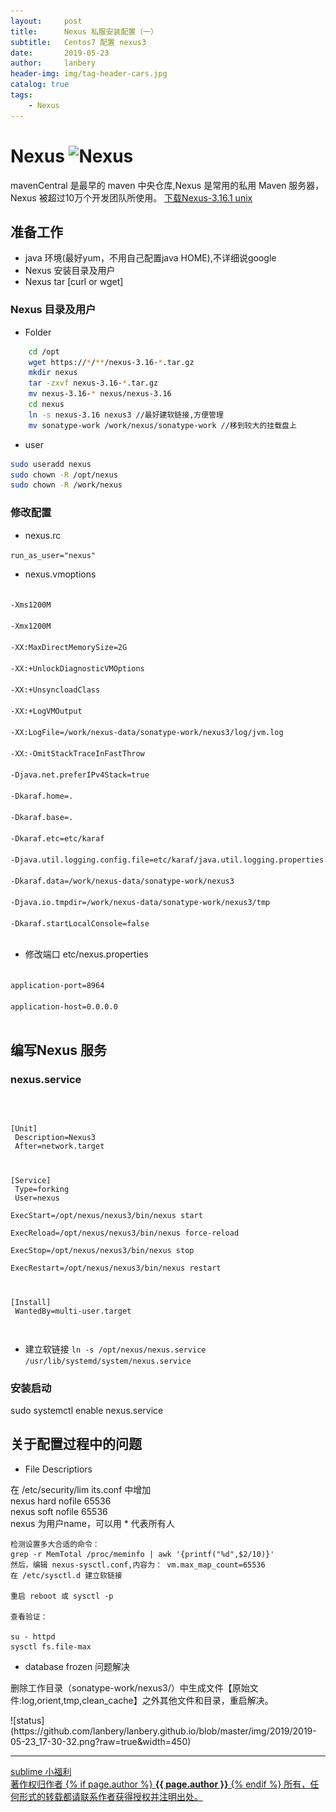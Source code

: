```yaml
---
layout:     post
title:      Nexus 私服安装配置（一）
subtitle:   Centos7 配置 nexus3
date:       2019-05-23
author:     lanbery
header-img: img/tag-header-cars.jpg
catalog: true
tags:
    - Nexus	
---
```


# Nexus ![Nexus](https://www.sonatype.com/hs-fs/hubfs/SON_logo_main@2x%20copy%20trimmed.png?width=165&name=SON_logo_main@2x%20copy%20trimmed.png)
<p class="section-indent">
mavenCentral 是最早的 maven 中央仓库,Nexus 是常用的私用 Maven 服务器， Nexus 被超过10万个开发团队所使用。
	<a href="https://sonatype-download.global.ssl.fastly.net/repository/repositoryManager/3/nexus-3.16.1-02-unix.tar.gz" >
	下载Nexus-3.16.1 unix
	</a>
</p>




## 准备工作
  - java 环境(最好yum，不用自己配置java HOME),不详细说google
  - Nexus 安装目录及用户
  - Nexus tar [curl or wget]
  
### Nexus 目录及用户
  - Folder

```bash
	cd /opt 
	wget https://*/**/nexus-3.16-*.tar.gz	
	mkdir nexus 
	tar -zxvf nexus-3.16-*.tar.gz  
	mv nexus-3.16-* nexus/nexus-3.16  
	cd nexus  
	ln -s nexus-3.16 nexus3 //最好建软链接,方便管理  
	mv sonatype-work /work/nexus/sonatype-work //移到较大的挂载盘上  
``` 

  - user

``` bash
sudo useradd nexus
sudo chown -R /opt/nexus
sudo chown -R /work/nexus
```

### 修改配置 
  - nexus.rc

` run_as_user="nexus" ` 

  - nexus.vmoptions

<code>
-Xms1200M<br />
-Xmx1200M<br />
-XX:MaxDirectMemorySize=2G<br />
-XX:+UnlockDiagnosticVMOptions<br />
-XX:+UnsyncloadClass<br />
-XX:+LogVMOutput<br />
-XX:LogFile=/work/nexus-data/sonatype-work/nexus3/log/jvm.log<br />
-XX:-OmitStackTraceInFastThrow<br />
-Djava.net.preferIPv4Stack=true<br />
-Dkaraf.home=.<br />
-Dkaraf.base=.<br />
-Dkaraf.etc=etc/karaf<br />
-Djava.util.logging.config.file=etc/karaf/java.util.logging.properties<br />
-Dkaraf.data=/work/nexus-data/sonatype-work/nexus3<br />
-Djava.io.tmpdir=/work/nexus-data/sonatype-work/nexus3/tmp<br />
-Dkaraf.startLocalConsole=false	<br />
</code> 

  - 修改端口 etc/nexus.properties

<code>
application-port=8964<br />
application-host=0.0.0.0<br />
</code>  

## 编写Nexus 服务
### nexus.service

<code>

[Unit]<br/>
Description=Nexus3<br/>
After=network.target<br/>

[Service]<br/>
Type=forking<br/>
User=nexus<br/>
ExecStart=/opt/nexus/nexus3/bin/nexus start<br />
ExecReload=/opt/nexus/nexus3/bin/nexus force-reload<br />
ExecStop=/opt/nexus/nexus3/bin/nexus stop<br />
ExecRestart=/opt/nexus/nexus3/bin/nexus restart<br />

[Install]<br />
WantedBy=multi-user.target<br/>

</code>

  - 建立软链接 
`ln -s /opt/nexus/nexus.service /usr/lib/systemd/system/nexus.service`

### 安装启动

  sudo systemctl enable nexus.service



## 关于配置过程中的问题
 - File Descriptiors

<p class="section-indent">
	在 /etc/security/lim	its.conf 中增加<br>
    nexus	hard nofile 65536 <br>	
    nexus   soft nofile 65536 <br>
    nexus 为用户name，可以用 * 代表所有人
</p>

	检测设置多大合适的命令：
	grep -r MemTotal /proc/meminfo | awk '{printf("%d",$2/10)}'
	然后，编辑 nexus-sysctl.conf,内容为： vm.max_map_count=65536
	在 /etc/sysctl.d 建立软链接

	重启 reboot 或 sysctl -p

	查看验证：

	su - httpd
	sysctl fs.file-max

  - database frozen 问题解决

<p >
   删除工作目录（sonatype-work/nexus3/）中生成文件【原始文件:log,orient,tmp,clean_cache】之外其他文件和目录，重启解决。
</p>  
![status](https://github.com/lanbery/lanbery.github.io/blob/master/img/2019/2019-05-23_17-30-32.png?raw=true&width=450)

<hr/>

<html>
<a href="https://blog.csdn.net/qq_26975307/article/details/89173409">sublime 小福利</a>

<div class="col-lg-8 col-lg-offset-3 col-md-10 col-md-offset-1">
	<div class="pull-right">
		<a href="https://lanbery.github.io/about" target="self" class="copyright-link">
			著作权归作者
			{% if page.author %}
<strong>{{ page.author }}</strong>
			{% endif %}
			所有，任何形式的转载都请联系作者获得授权并注明出处。
		</a>
	</div>
</div>
</html>